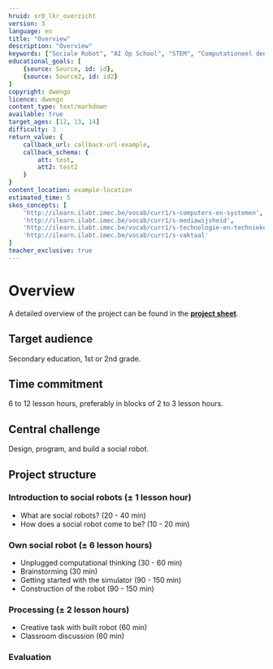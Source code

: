 ```yaml
---
hruid: sr0_lkr_overzicht
version: 3
language: en
title: "Overview"
description: "Overview"
keywords: ["Sociale Robot", "AI Op School", "STEM", "Computationeel denken", "Grafisch programmeren"]
educational_goals: [
    {source: Source, id: id}, 
    {source: Source2, id: id2}
]
copyright: dwengo
licence: dwengo
content_type: text/markdown
available: true
target_ages: [12, 13, 14]
difficulty: 3
return_value: {
    callback_url: callback-url-example,
    callback_schema: {
        att: test,
        att2: test2
    }
}
content_location: example-location
estimated_time: 5
skos_concepts: [
    'http://ilearn.ilabt.imec.be/vocab/curr1/s-computers-en-systemen', 
    'http://ilearn.ilabt.imec.be/vocab/curr1/s-mediawijsheid', 
    'http://ilearn.ilabt.imec.be/vocab/curr1/s-technologie-en-technieken', 
    'http://ilearn.ilabt.imec.be/vocab/curr1/s-vaktaal'
]
teacher_exclusive: true
---
```

# Overview

A detailed overview of the project can be found in the [**project sheet**](embed/projectfiche_socialerobot.pdf "social robot project sheet").

## Target audience
Secondary education, 1st or 2nd grade.

## Time commitment
6 to 12 lesson hours, preferably in blocks of 2 to 3 lesson hours.

## Central challenge
Design, program, and build a social robot.

## Project structure
### Introduction to social robots (± 1 lesson hour)
* What are social robots? (20 - 40 min)
* How does a social robot come to be? (10 - 20 min)

### Own social robot (± 6 lesson hours)
* Unplugged computational thinking (30 - 60 min)
* Brainstorming (30 min)
* Getting started with the simulator (90 - 150 min)
* Construction of the robot (90 - 150 min)

### Processing (± 2 lesson hours)
* Creative task with built robot (60 min)
* Classroom discussion (60 min)

### Evaluation
